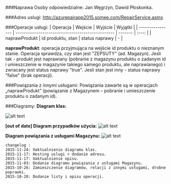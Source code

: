 ###Naprawa
Osoby odpowiedzialne: Jan Węgrzyn, Dawid Płoskonka.

###Adres uslugi:
http://azurepairapp2015.somee.com/RepairService.asmx

###Operacje usługi:
| Operacja           | Wejście                                          | Wyjście   | Wyjątki |
| ---------------- | ------------------------------------------------ | -------   | :---: |
| naprawProdukt  | id produktu, stan | status naprawy    | -      |

**naprawProdukt**: operacja przyjmująca na wejście id produktu o nieznanym stanie. Operacja sprawdza, czy stan jest "ZEPSUTY" (ad. Magazyn). Jesli tak - produkt jest naprawiany (pobranie z magazynu produktu o zadanym id i umieszczenie w magazynie takiego samego produktu, ale naprawianego) i zwracany jest status naprawy "true". Jesli stan jest inny - status naprawy "false" (brak operacji).


###Powiązania z innymi usługami:
Powiązania zawarte są w operacjach „naprawProdukt” (powiązanie z Magazynem – pobranie i umieszczenie produktu o zadanym id).


###Diagramy:
**Diagram klas:**

![alt text](http://funkyimg.com/i/24T2q.png "Diagram klas usługi Naprawa")

**[out of date] Diagram przypadków użycia:**
![alt text](http://funkyimg.com/i/23Qy4.png "Diagram przypadków użycia")

**Diagram powiązania z usługami Magazynu:**
![alt text](http://funkyimg.com/i/243LU.jpg "Diagram powiązania z Magazynem")

```
changelog :
2015-11-24: Uaktualnienie diagramu klas.
2015-11-17: Hosting uslugi + dodanie adresu.
2015-11-17: Uaktualnienie opisu.
2015-11-03: Dodanie diagramu powiązania z usługami Magazynu.
2015-10-26: Zamieszczenie diagramów, relacji z innymi usługami, drobne poprawki.
2015-10-20: Dodanie listy i opisu operacji.
```
